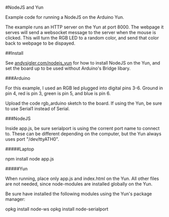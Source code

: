 #NodeJS and Yun

Example code for running a NodeJS on the Arduino Yun.

The example runs an HTTP server on the Yun at port 8000. The webpage it serves will send a websocket message to the server when the mouse is clicked. This will turn the RGB LED to a random color, and send that color back to webpage to be dispayed.

##Install

See [andysigler.com/nodejs_yun](http://www.andysigler.com/nodejs_yun) for how to install NodeJS on the Yun, and set the board up to be used without Arduino's Bridge libary.

###Arduino

For this example, I used an RGB led plugged into digital pins 3-6. Ground in pin 4, red is pin 3, green is pin 5, and blue is pin 6.

Upload the code rgb_arduino sketch to the board. If using the Yun, be sure to use Serial1 instead of Serial.

###NodeJS

Inside app.js, be sure serialport is using the corrent port name to connect to. These can be different depending on the computer, but the Yun always uses port "/dev/ttyATH0".

#####Laptop

npm install
node app.js

#####Yun

When running, place only app.js and index.html on the Yun. All other files are not needed, since node-modules are installed globally on the Yun.

Be sure have installed the following modules using the Yun's package manager:

opkg install node-ws
opkg install node-serialport